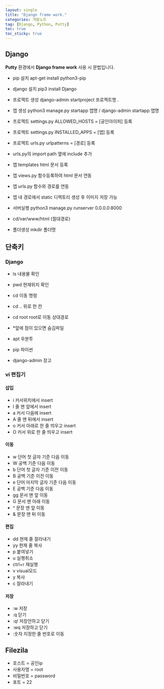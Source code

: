 ```yaml
---
layout: single
title: "Django frame work."
categories: 개발노트
tag: [Django, Python, Putty]
toc: true
toc_sticky: true
---
```

## Django  
**Putty** 환경에서 **Django frame work** 사용 시 문법입니다.

- pip 설치 apt-get install python3-pip
- django 설치 pip3 install Django
- 프로젝트 생성 django-admin startproject 프로젝트명 .
- 앱 생성 python3 manage.py startapp 앱명 / django-admin startapp 앱명

- 프로젝트 settings.py ALLOWED_HOSTS = [공인아이피] 등록
- 프로젝트 settings.py INSTALLED_APPS = [앱] 등록
- 프로젝트 urls.py urlpatterns = [경로] 등록
- urls.py의 import path 옆에 include 추가

- 앱 templates html 문서 등록
- 앱 views.py 함수등록하여 html 문서 연동
- 앱 urls.py 함수와 경로를 연동​
- 앱 내 경로에서 static 디렉토리 생성 후 이미지 저장 가능

- 서버실행 python3 manage.py runserver 0.0.0.0:8000
- cd/var/www/html (절대경로)
- 폴더생성 mkdir 폴더명

## 단축키  
### Django  
- ls  내용물 확인
- pwd  현재위치 확인
- cd  이동 명령
- cd ..  위로 한 칸
- cd root  root로 이동 상대경로
- *앞에 점이 있으면 숨김파일

- apt  우분투
- pip 파이썬
- django-admin 장고

### vi 편집기
#### 삽입
- i  커서위치에서 insert
- l  줄 맨 앞에서 insert
- a  커서 다음에 insert
- A  줄 맨 뒤에서 insert
- o  커서 아래로 한 줄 띄우고 insert
- O  커서 위로 한 줄 띄우고 insert

#### 이동
- w  단어 첫 글자 기준 다음 이동
- W  공백 기준 다음 이동
- b  단어 첫 글자 기준 이전 이동
- B  공백 기준 이전 이동
- e  단어 마지막 글자 기준 다음 이동
- E  공백 기준 다음 이동
- gg  문서 맨 앞 이동
- G  문서 맨 아래 이동
- ^  문장 맨 앞 이동
- &  문장 맨 뒤 이동

#### 편집 
- dd  현재 줄 잘라내기
- yy  현재 줄 복사
- p  붙여넣기
- u  실행취소
- ctrl+r  재실행
- v  visual모드
- y  복사
- c  잘라내기

#### 저장
- :w  저장
- :q  닫기
- :q!  저장안하고 닫기
- :wq  저장하고 닫기
- :숫자  지정한 줄 번호로 이동

## Filezila  
- 호스트 = 공인ip
- 사용자명 = root
- 비밀번호 = password
- 포트 = 22